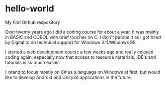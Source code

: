 # hello-world
My first Github respository

Over twenty years ago I did a coding course for about a year. It was mainly in BASIC and COBOL with brief touches on C. I didn't persue it as I got hired by Digital to do technical support for Windows 3.11/Windows 95.

I started a web development course a few weeks ago and really enjoyed coding again, especially now that access to resource materials, IDE's and tutorials is so much easier.

I intend to focus mostly on C# as a language on Windows at first, but would like to develop Android and Unity3d applications in the future.
